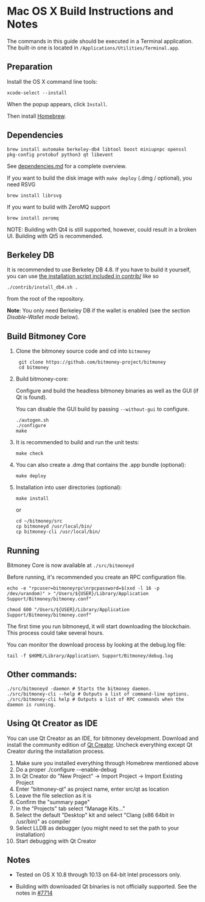 Mac OS X Build Instructions and Notes
====================================
The commands in this guide should be executed in a Terminal application.
The built-in one is located in `/Applications/Utilities/Terminal.app`.

Preparation
-----------
Install the OS X command line tools:

`xcode-select --install`

When the popup appears, click `Install`.

Then install [Homebrew](https://brew.sh).

Dependencies
----------------------

    brew install automake berkeley-db4 libtool boost miniupnpc openssl pkg-config protobuf python3 qt libevent

See [dependencies.md](dependencies.md) for a complete overview.

If you want to build the disk image with `make deploy` (.dmg / optional), you need RSVG

    brew install librsvg

If you want to build with ZeroMQ support
    
    brew install zeromq

NOTE: Building with Qt4 is still supported, however, could result in a broken UI. Building with Qt5 is recommended.

Berkeley DB
-----------
It is recommended to use Berkeley DB 4.8. If you have to build it yourself,
you can use [the installation script included in contrib/](/contrib/install_db4.sh)
like so

```shell
./contrib/install_db4.sh .
```

from the root of the repository.

**Note**: You only need Berkeley DB if the wallet is enabled (see the section *Disable-Wallet mode* below).

Build Bitmoney Core
------------------------

1. Clone the bitmoney source code and cd into `bitmoney`

        git clone https://github.com/bitmoney-project/bitmoney
        cd bitmoney

2.  Build bitmoney-core:

    Configure and build the headless bitmoney binaries as well as the GUI (if Qt is found).

    You can disable the GUI build by passing `--without-gui` to configure.

        ./autogen.sh
        ./configure
        make

3.  It is recommended to build and run the unit tests:

        make check

4.  You can also create a .dmg that contains the .app bundle (optional):

        make deploy

5.  Installation into user directories (optional):

        make install

    or

        cd ~/bitmoney/src
        cp bitmoneyd /usr/local/bin/
        cp bitmoney-cli /usr/local/bin/

Running
-------

Bitmoney Core is now available at `./src/bitmoneyd`

Before running, it's recommended you create an RPC configuration file.

    echo -e "rpcuser=bitmoneyrpc\nrpcpassword=$(xxd -l 16 -p /dev/urandom)" > "/Users/${USER}/Library/Application Support/Bitmoney/bitmoney.conf"

    chmod 600 "/Users/${USER}/Library/Application Support/Bitmoney/bitmoney.conf"

The first time you run bitmoneyd, it will start downloading the blockchain. This process could take several hours.

You can monitor the download process by looking at the debug.log file:

    tail -f $HOME/Library/Application\ Support/Bitmoney/debug.log

Other commands:
-------

    ./src/bitmoneyd -daemon # Starts the bitmoney daemon.
    ./src/bitmoney-cli --help # Outputs a list of command-line options.
    ./src/bitmoney-cli help # Outputs a list of RPC commands when the daemon is running.

Using Qt Creator as IDE
------------------------
You can use Qt Creator as an IDE, for bitmoney development.
Download and install the community edition of [Qt Creator](https://www.qt.io/download/).
Uncheck everything except Qt Creator during the installation process.

1. Make sure you installed everything through Homebrew mentioned above
2. Do a proper ./configure --enable-debug
3. In Qt Creator do "New Project" -> Import Project -> Import Existing Project
4. Enter "bitmoney-qt" as project name, enter src/qt as location
5. Leave the file selection as it is
6. Confirm the "summary page"
7. In the "Projects" tab select "Manage Kits..."
8. Select the default "Desktop" kit and select "Clang (x86 64bit in /usr/bin)" as compiler
9. Select LLDB as debugger (you might need to set the path to your installation)
10. Start debugging with Qt Creator

Notes
-----

* Tested on OS X 10.8 through 10.13 on 64-bit Intel processors only.

* Building with downloaded Qt binaries is not officially supported. See the notes in [#7714](https://github.com/bitcoin/bitcoin/issues/7714)
